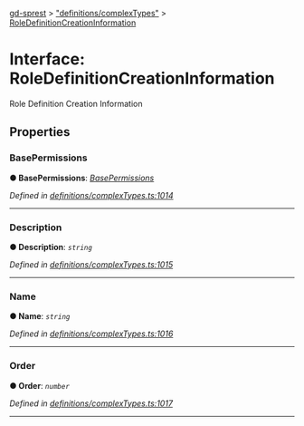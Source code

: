 [gd-sprest](../README.md) > ["definitions/complexTypes"](../modules/_definitions_complextypes_.md) > [RoleDefinitionCreationInformation](../interfaces/_definitions_complextypes_.roledefinitioncreationinformation.md)



# Interface: RoleDefinitionCreationInformation


Role Definition Creation Information


## Properties
<a id="basepermissions"></a>

###  BasePermissions

**●  BasePermissions**:  *[BasePermissions](_definitions_complextypes_.basepermissions.md)* 

*Defined in [definitions/complexTypes.ts:1014](https://github.com/gunjandatta/sprest/blob/3de79f1/src/definitions/complexTypes.ts#L1014)*





___

<a id="description"></a>

###  Description

**●  Description**:  *`string`* 

*Defined in [definitions/complexTypes.ts:1015](https://github.com/gunjandatta/sprest/blob/3de79f1/src/definitions/complexTypes.ts#L1015)*





___

<a id="name"></a>

###  Name

**●  Name**:  *`string`* 

*Defined in [definitions/complexTypes.ts:1016](https://github.com/gunjandatta/sprest/blob/3de79f1/src/definitions/complexTypes.ts#L1016)*





___

<a id="order"></a>

###  Order

**●  Order**:  *`number`* 

*Defined in [definitions/complexTypes.ts:1017](https://github.com/gunjandatta/sprest/blob/3de79f1/src/definitions/complexTypes.ts#L1017)*





___


